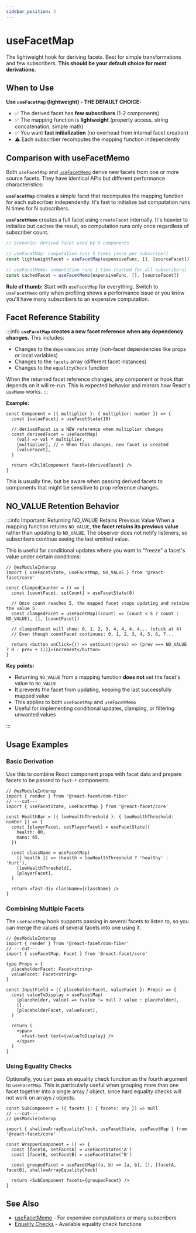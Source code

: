 ```yaml
---
sidebar_position: 2
---
```


# useFacetMap

The lightweight hook for deriving facets. Best for simple transformations and few subscribers. **This should be your default choice for most derivations.**

## When to Use

**Use `useFacetMap` (lightweight) - THE DEFAULT CHOICE:**

- ✅ The derived facet has **few subscribers** (1-2 components)
- ✅ The mapping function is **lightweight** (property access, string concatenation, simple math)
- ✅ You want **fast initialization** (no overhead from internal facet creation)
- ⚠️ Each subscriber recomputes the mapping function independently

## Comparison with useFacetMemo

Both `useFacetMap` and [`useFacetMemo`](./use-facet-memo) derive new facets from one or more source facets. They have identical APIs but different performance characteristics:

**`useFacetMap`** creates a simple facet that recomputes the mapping function for each subscriber independently. It's fast to initialize but computation runs N times for N subscribers.

**`useFacetMemo`** creates a full facet using `createFacet` internally. It's heavier to initialize but caches the result, so computation runs only once regardless of subscriber count.

```typescript
// Scenario: derived facet used by 5 components

// useFacetMap: computation runs 5 times (once per subscriber)
const lightweightFacet = useFacetMap(expensiveFunc, [], [sourceFacet])

// useFacetMemo: computation runs 1 time (cached for all subscribers)
const cachedFacet = useFacetMemo(expensiveFunc, [], [sourceFacet])
```

**Rule of thumb:** Start with `useFacetMap` for everything. Switch to `useFacetMemo` only when profiling shows a performance issue or you know you'll have many subscribers to an expensive computation.

## Facet Reference Stability

:::info
**`useFacetMap` creates a new facet reference when any dependency changes.** This includes:

- Changes to the `dependencies` array (non-facet dependencies like props or local variables)
- Changes to the `facets` array (different facet instances)
- Changes to the `equalityCheck` function

When the returned facet reference changes, any component or hook that depends on it will re-run. This is expected behavior and mirrors how React's `useMemo` works.
:::

**Example:**

```tsx
const Component = ({ multiplier }: { multiplier: number }) => {
  const [valueFacet] = useFacetState(10)

  // derivedFacet is a NEW reference when multiplier changes
  const derivedFacet = useFacetMap(
    (val) => val * multiplier,
    [multiplier], // ← When this changes, new facet is created
    [valueFacet],
  )

  return <ChildComponent facet={derivedFacet} />
}
```

This is usually fine, but be aware when passing derived facets to components that might be sensitive to prop reference changes.

## NO_VALUE Retention Behavior

:::info Important: Returning NO_VALUE Retains Previous Value
When a mapping function returns `NO_VALUE`, **the facet retains its previous value** rather than updating to `NO_VALUE`. The observer does not notify listeners, so subscribers continue seeing the last emitted value.

This is useful for conditional updates where you want to "freeze" a facet's value under certain conditions:

```tsx twoslash
// @esModuleInterop
import { useFacetState, useFacetMap, NO_VALUE } from '@react-facet/core'

const ClampedCounter = () => {
  const [countFacet, setCount] = useFacetState(0)

  // Once count reaches 5, the mapped facet stops updating and retains the value 5
  const clampedFacet = useFacetMap((count) => (count < 5 ? count : NO_VALUE), [], [countFacet])

  // clampedFacet will show: 0, 1, 2, 3, 4, 4, 4, 4... (stuck at 4)
  // Even though countFacet continues: 0, 1, 2, 3, 4, 5, 6, 7...

  return <button onClick={() => setCount((prev) => (prev === NO_VALUE ? 0 : prev + 1))}>Increment</button>
}
```

**Key points:**

- Returning `NO_VALUE` from a mapping function **does not** set the facet's value to `NO_VALUE`
- It prevents the facet from updating, keeping the last successfully mapped value
- This applies to both `useFacetMap` and `useFacetMemo`
- Useful for implementing conditional updates, clamping, or filtering unwanted values

:::

## Usage Examples

### Basic Derivation

Use this to combine React component props with facet data and prepare facets to be passed to `fast-*` components.

```tsx twoslash
// @esModuleInterop
import { render } from '@react-facet/dom-fiber'
// ---cut---
import { useFacetState, useFacetMap } from '@react-facet/core'

const HealthBar = ({ lowHealthThreshold }: { lowHealthThreshold: number }) => {
  const [playerFacet, setPlayerFacet] = useFacetState({
    health: 80,
    mana: 65,
  })

  const className = useFacetMap(
    ({ health }) => (health > lowHealthThreshold ? 'healthy' : 'hurt'),
    [lowHealthThreshold],
    [playerFacet],
  )

  return <fast-div className={className} />
}
```

### Combining Multiple Facets

The `useFacetMap` hook supports passing in several facets to listen to, so you can merge the values of several facets into one using it.

```tsx twoslash
// @esModuleInterop
import { render } from '@react-facet/dom-fiber'
// ---cut---
import { useFacetMap, Facet } from '@react-facet/core'

type Props = {
  placeholderFacet: Facet<string>
  valueFacet: Facet<string>
}

const InputField = ({ placeholderFacet, valueFacet }: Props) => {
  const valueToDisplay = useFacetMap(
    (placeholder, value) => (value != null ? value : placeholder),
    [],
    [placeholderFacet, valueFacet],
  )

  return (
    <span>
      <fast-text text={valueToDisplay} />
    </span>
  )
}
```

### Using Equality Checks

Optionally, you can pass an equality check function as the fourth argument to `useFacetMap`. This is particularly useful when grouping more than one facet together into a single array / object, since hard equality checks will not work on arrays / objects.

```tsx twoslash
const SubComponent = ({ facets }: { facets: any }) => null
// ---cut---
// @esModuleInterop

import { shallowArrayEqualityCheck, useFacetState, useFacetMap } from '@react-facet/core'

const WrapperComponent = () => {
  const [facetA, setFacetA] = useFacetState('A')
  const [facetB, setFacetB] = useFacetState('B')

  const groupedFacet = useFacetMap((a, b) => [a, b], [], [facetA, facetB], shallowArrayEqualityCheck)

  return <SubComponent facets={groupedFacet} />
}
```

## See Also

- [useFacetMemo](./use-facet-memo) - For expensive computations or many subscribers
- [Equality Checks](../equality-checks) - Available equality check functions
